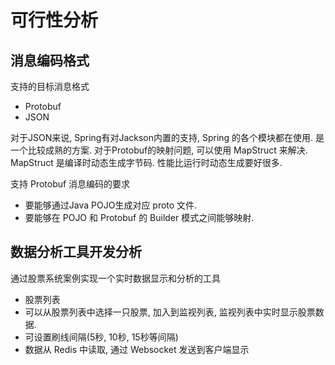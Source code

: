# 可行性分析

## 消息编码格式

支持的目标消息格式

- Protobuf
- JSON

对于JSON来说, Spring有对Jackson内置的支持, Spring 的各个模块都在使用. 是一个比较成熟的方案.
对于Protobuf的映射问题, 可以使用 MapStruct 来解决. MapStruct 是编译时动态生成字节码. 性能比运行时动态生成要好很多.

支持 Protobuf 消息编码的要求

- 要能够通过Java POJO生成对应 proto 文件.
- 要能够在 POJO 和 Protobuf 的 Builder 模式之间能够映射.

## 数据分析工具开发分析

通过股票系统案例实现一个实时数据显示和分析的工具

- 股票列表
- 可以从股票列表中选择一只股票, 加入到监视列表, 监视列表中实时显示股票数据.
- 可设置刷线间隔(5秒, 10秒, 15秒等间隔)
- 数据从 Redis 中读取, 通过 Websocket 发送到客户端显示
